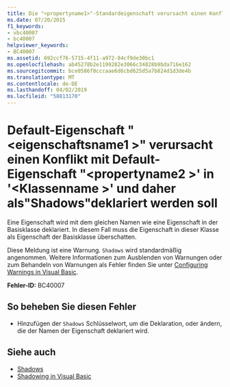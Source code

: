 ```yaml
---
title: Die "<propertyname1>"-Standardeigenschaft verursacht einen Konflikt mit der "<propertyname2>"-Standardeigenschaft in "<classname>" und sollte daher als "Shadows" deklariert werden.
ms.date: 07/20/2015
f1_keywords:
- vbc40007
- bc40007
helpviewer_keywords:
- BC40007
ms.assetid: 692ccf76-5715-4f11-a972-84cf9de30bc1
ms.openlocfilehash: ab45278b2e1199282e3066c34828b9bda716e162
ms.sourcegitcommit: bce0586f0cccaae6d6cbd625d5a7b824d1d3de4b
ms.translationtype: MT
ms.contentlocale: de-DE
ms.lasthandoff: 04/02/2019
ms.locfileid: "58813170"
---
```

# <a name="default-property-propertyname1-conflicts-with-default-property-propertyname2-in-classname-and-so-should-be-declared-shadows"></a>Default-Eigenschaft "\<eigenschaftsname1 >" verursacht einen Konflikt mit Default-Eigenschaft "\<propertyname2 >' in '\<Klassenname >' und daher als"Shadows"deklariert werden soll
Eine Eigenschaft wird mit dem gleichen Namen wie eine Eigenschaft in der Basisklasse deklariert. In diesem Fall muss die Eigenschaft in dieser Klasse als Eigenschaft der Basisklasse überschatten.  
  
 Diese Meldung ist eine Warnung. `Shadows` wird standardmäßig angenommen. Weitere Informationen zum Ausblenden von Warnungen oder zum Behandeln von Warnungen als Fehler finden Sie unter [Configuring Warnings in Visual Basic](/visualstudio/ide/configuring-warnings-in-visual-basic).  
  
 **Fehler-ID:** BC40007  
  
## <a name="to-correct-this-error"></a>So beheben Sie diesen Fehler  
  
-   Hinzufügen der `Shadows` Schlüsselwort, um die Deklaration, oder ändern, die der Namen der Eigenschaft deklariert wird.  
  
## <a name="see-also"></a>Siehe auch

- [Shadows](../../../visual-basic/language-reference/modifiers/shadows.md)
- [Shadowing in Visual Basic](../../../visual-basic/programming-guide/language-features/declared-elements/shadowing.md)
